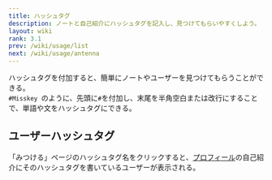 ```yaml
---
title: ハッシュタグ
description: ノートと自己紹介にハッシュタグを記入し、見つけてもらいやすくしよう。
layout: wiki
rank: 3.1
prev: /wiki/usage/list
next: /wiki/usage/antenna
---
```

ハッシュタグを付加すると、簡単にノートやユーザーを見つけてもらうことができる。  
`#Misskey `のように、先頭に`#`を付加し、末尾を半角空白または改行にすることで、単語や文をハッシュタグにできる。

## ユーザーハッシュタグ
「みつける」ページのハッシュタグ名をクリックすると、[プロフィール](profile)の自己紹介にそのハッシュタグを書いているユーザーが表示される。
